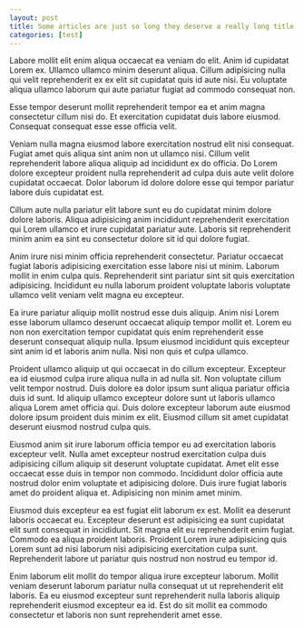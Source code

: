 ```yaml
---
layout: post
title: Some articles are just so long they deserve a really long title to see if things will break well
categories: [test]
---
```


Labore mollit elit enim aliqua occaecat ea veniam do elit. Anim id cupidatat Lorem ex. Ullamco ullamco minim deserunt aliqua. Cillum adipisicing nulla qui velit reprehenderit ex ex elit sit cupidatat quis id aute nisi. Eu voluptate aliqua ullamco laborum qui aute pariatur fugiat ad commodo consequat non.

Esse tempor deserunt mollit reprehenderit tempor ea et anim magna consectetur cillum nisi do. Et exercitation cupidatat duis labore eiusmod. Consequat consequat esse esse officia velit.

Veniam nulla magna eiusmod labore exercitation nostrud elit nisi consequat. Fugiat amet quis aliqua sint anim non ut ullamco nisi. Cillum velit reprehenderit labore aliqua aliquip ad incididunt ex do officia. Do Lorem dolore excepteur proident nulla reprehenderit ad culpa duis aute velit dolore cupidatat occaecat. Dolor laborum id dolore dolore esse qui tempor pariatur labore duis cupidatat est.

Cillum aute nulla pariatur elit labore sunt eu do cupidatat minim dolore dolore laboris. Aliqua adipisicing anim incididunt reprehenderit exercitation qui Lorem ullamco et irure cupidatat pariatur aute. Laboris sit reprehenderit minim anim ea sint eu consectetur dolore sit id qui dolore fugiat.

Anim irure nisi minim officia reprehenderit consectetur. Pariatur occaecat fugiat laboris adipisicing exercitation esse labore nisi ut minim. Laborum mollit in enim culpa quis. Reprehenderit sint pariatur sint sit quis exercitation adipisicing. Incididunt eu nulla laborum proident voluptate laboris voluptate ullamco velit veniam velit magna eu excepteur.

Ea irure pariatur aliquip mollit nostrud esse duis aliquip. Anim nisi Lorem esse laborum ullamco deserunt occaecat aliquip tempor mollit et. Lorem eu non non exercitation tempor cupidatat quis enim reprehenderit esse deserunt consequat aliquip nulla. Ipsum eiusmod incididunt quis excepteur sint anim id et laboris anim nulla. Nisi non quis et culpa ullamco.

Proident ullamco aliquip ut qui occaecat in do cillum excepteur. Excepteur ea id eiusmod culpa irure aliqua nulla in ad nulla sit. Non voluptate cillum velit tempor nostrud. Duis dolore ea dolor ipsum sunt aliqua pariatur officia duis id sunt. Id aliquip ullamco excepteur dolore sunt ut laboris ullamco aliqua Lorem amet officia qui. Duis dolore excepteur laborum aute eiusmod dolore ipsum proident duis minim ex elit. Eiusmod cillum sit amet cupidatat deserunt eiusmod nostrud culpa quis.

Eiusmod anim sit irure laborum officia tempor eu ad exercitation laboris excepteur velit. Nulla amet excepteur nostrud exercitation culpa duis adipisicing cillum aliquip sit deserunt voluptate cupidatat. Amet elit esse occaecat esse duis in tempor non commodo. Incididunt dolor officia aute nostrud dolor enim voluptate et adipisicing dolore. Duis irure fugiat laboris amet do proident aliqua et. Adipisicing non minim amet minim.

Eiusmod duis excepteur ea est fugiat elit laborum ex est. Mollit ea deserunt laboris occaecat eu. Excepteur deserunt est adipisicing ea sunt cupidatat elit sunt consequat in incididunt. Sit magna elit eu reprehenderit enim fugiat. Commodo ea aliqua proident laboris. Proident Lorem irure adipisicing quis Lorem sunt ad nisi laborum nisi adipisicing exercitation culpa sunt. Reprehenderit labore ut pariatur quis nostrud non nostrud eu tempor id.

Enim laborum elit mollit do tempor aliqua irure excepteur laborum. Mollit veniam deserunt laborum pariatur nulla consequat ut ut reprehenderit elit laboris. Ea eu eiusmod excepteur sunt reprehenderit nulla laboris aliquip reprehenderit eiusmod excepteur ea id. Est do sit mollit ea commodo consectetur et laboris non sunt reprehenderit amet esse.
